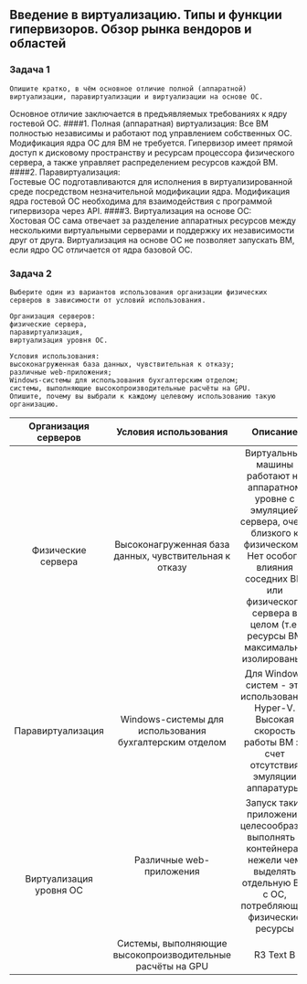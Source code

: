 ## Введение в виртуализацию. Типы и функции гипервизоров. Обзор рынка вендоров и областей

### Задача 1
```text
Опишите кратко, в чём основное отличие полной (аппаратной) виртуализации, паравиртуализации и виртуализации на основе ОС.
```
Основное отличие заключается в предъявляемых требованиях к ядру гостевой ОС.
####1. Полная (аппаратная) виртуализация:
Все ВМ полностью независимы и работают под управлением собственных ОС. Модификация ядра ОС для ВМ не требуется. 
Гипервизор имеет прямой доступ к дисковому пространству и ресурсам процессора физического сервера, а также управляет распределением ресурсов каждой ВМ.
####2. Паравиртуализация:  
Гостевые ОС подготавливаются для исполнения в виртуализированной среде посредством незначительной модификации ядра. 
Модификация ядра гостевой ОС необходима для взаимодействия с программой гипервизора через API.
####3. Виртуализация на основе ОС:  
Хостовая ОС сама отвечает за разделение аппаратных ресурсов между несколькими виртуальными серверами и поддержку их независимости друг от друга. 
Виртуализация на основе ОС не позволяет запускать ВМ, если ядро ОС отличается от ядра базовой ОС.

### Задача 2
```text
Выберите один из вариантов использования организации физических серверов в зависимости от условий использования.

Организация серверов:
физические сервера,
паравиртуализация,
виртуализация уровня ОС.

Условия использования:
высоконагруженная база данных, чувствительная к отказу;
различные web-приложения;
Windows-системы для использования бухгалтерским отделом;
системы, выполняющие высокопроизводительные расчёты на GPU.
Опишите, почему вы выбрали к каждому целевому использованию такую организацию.
```

<table>
    <thead>
        <tr>
            <th>Организация серверов</th>
            <th>Условия использования </th>
            <th>Описание</th>
        </tr>
    </thead>
    <tbody>
        <tr>
            <td align="center">Физические сервера</td>
            <td align="center">Высоконагруженная база данных, чувствительная к отказу</td>
            <td align="center">
                Виртуальные машины работают на аппаратном уровне с эмуляцией сервера, очень близкого к физическому.
                Нет особого влияния соседних ВМ или физического сервера в целом (т.е. ресурсы ВМ максимально изолированы).
            </td>
        </tr>
        <tr>
            <td align="center">Паравиртуализация</td>
            <td align="center">Windows-системы для использования бухгалтерским отделом</td>
            <td align="center">
                Для Windows систем - это использование Hyper-V.
                Высокая скорость работы ВМ за счет отсутствия эмуляции аппаратуры.
            </td>
        </tr>
        <tr>
            <td rowspan=2 align="center">Виртуализация уровня ОС</td>
            <td align="center">Различные web-приложения</td>
            <td align="center">Запуск таких приложений целесообразно выполнять в контейнерах нежели чем выделять отдельную ВМ с ОС, потребляющей физические ресурсы</td>
        </tr>
        <tr>
            <td align="center">Системы, выполняющие высокопроизводительные расчёты на GPU</td>
            <td align="center">R3 Text B</td>
        </tr>
    </tbody>
</table>